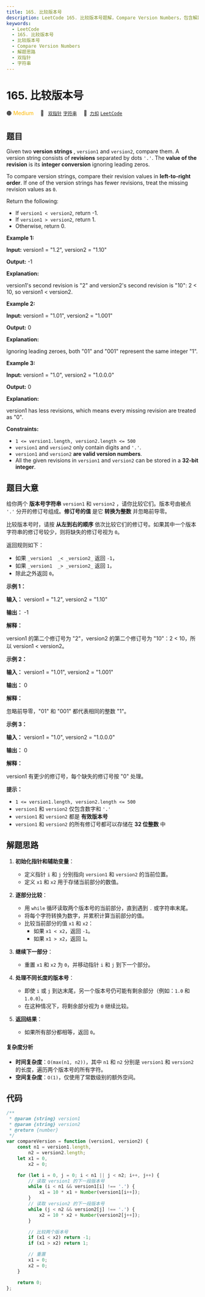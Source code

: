 ```yaml
---
title: 165. 比较版本号
description: LeetCode 165. 比较版本号题解，Compare Version Numbers，包含解题思路、复杂度分析以及完整的 JavaScript 代码实现。
keywords:
  - LeetCode
  - 165. 比较版本号
  - 比较版本号
  - Compare Version Numbers
  - 解题思路
  - 双指针
  - 字符串
---
```


# 165. 比较版本号

🟠 <font color=#ffb800>Medium</font>&emsp; 🔖&ensp; [`双指针`](/tag/two-pointers.md) [`字符串`](/tag/string.md)&emsp; 🔗&ensp;[`力扣`](https://leetcode.cn/problems/compare-version-numbers) [`LeetCode`](https://leetcode.com/problems/compare-version-numbers)

## 题目

Given two **version strings** , `version1` and `version2`, compare them. A
version string consists of **revisions** separated by dots `'.'`. The **value
of the revision** is its **integer conversion** ignoring leading zeros.

To compare version strings, compare their revision values in **left-to-right
order**. If one of the version strings has fewer revisions, treat the missing
revision values as `0`.

Return the following:

- If `version1 < version2`, return -1.
- If `version1 > version2`, return 1.
- Otherwise, return 0.

**Example 1:**

**Input:** version1 = "1.2", version2 = "1.10"

**Output:** -1

**Explanation:**

version1's second revision is "2" and version2's second revision is "10": 2 <
10, so version1 < version2.

**Example 2:**

**Input:** version1 = "1.01", version2 = "1.001"

**Output:** 0

**Explanation:**

Ignoring leading zeroes, both "01" and "001" represent the same integer "1".

**Example 3:**

**Input:** version1 = "1.0", version2 = "1.0.0.0"

**Output:** 0

**Explanation:**

version1 has less revisions, which means every missing revision are treated as
"0".

**Constraints:**

- `1 <= version1.length, version2.length <= 500`
- `version1` and `version2` only contain digits and `'.'`.
- `version1` and `version2` **are valid version numbers**.
- All the given revisions in `version1` and `version2` can be stored in a **32-bit integer**.

## 题目大意

给你两个 **版本号字符串** `version1` 和 `version2` ，请你比较它们。版本号由被点 `'.'`
分开的修订号组成。**修订号的值** 是它 **转换为整数** 并忽略前导零。

比较版本号时，请按 **从左到右的顺序** 依次比较它们的修订号。如果其中一个版本字符串的修订号较少，则将缺失的修订号视为 `0`。

返回规则如下：

- 如果 `_version1  _< _version2_` 返回 `-1`，
- 如果 `_version1  _> _version2_` 返回 `1`，
- 除此之外返回 `0`。

**示例 1：**

**输入：** version1 = "1.2", version2 = "1.10"

**输出：** -1

**解释：**

version1 的第二个修订号为 "2"，version2 的第二个修订号为 "10"：2 < 10，所以 version1 < version2。

**示例 2：**

**输入：** version1 = "1.01", version2 = "1.001"

**输出：** 0

**解释：**

忽略前导零，"01" 和 "001" 都代表相同的整数 "1"。

**示例 3：**

**输入：** version1 = "1.0", version2 = "1.0.0.0"

**输出：** 0

**解释：**

version1 有更少的修订号，每个缺失的修订号按 "0" 处理。

**提示：**

- `1 <= version1.length, version2.length <= 500`
- `version1` 和 `version2` 仅包含数字和 `'.'`
- `version1` 和 `version2` 都是 **有效版本号**
- `version1` 和 `version2` 的所有修订号都可以存储在 **32 位整数** 中

## 解题思路

1. **初始化指针和辅助变量**：

   - 定义指针 `i` 和 `j` 分别指向 `version1` 和 `version2` 的当前位置。
   - 定义 `x1` 和 `x2` 用于存储当前部分的数值。

2. **逐部分比较**：

   - 用 `while` 循环读取两个版本号的当前部分，直到遇到 `.` 或字符串末尾。
   - 将每个字符转换为数字，并累积计算当前部分的值。
   - 比较当前部分的值 `x1` 和 `x2`：
     - 如果 `x1 < x2`，返回 `-1`。
     - 如果 `x1 > x2`，返回 `1`。

3. **继续下一部分**：

   - 重置 `x1` 和 `x2` 为 `0`，并移动指针 `i` 和 `j` 到下一个部分。

4. **处理不同长度的版本号**：

   - 即使 `i` 或 `j` 到达末尾，另一个版本号仍可能有剩余部分（例如：`1.0` 和 `1.0.0`）。
   - 在这种情况下，将剩余部分视为 `0` 继续比较。

5. **返回结果**：
   - 如果所有部分都相等，返回 `0`。

#### 复杂度分析

- **时间复杂度**：`O(max(n1, n2))`，其中 `n1` 和 `n2` 分别是 `version1` 和 `version2` 的长度，遍历两个版本号的所有字符。
- **空间复杂度**：`O(1)`，仅使用了常数级别的额外空间。

## 代码

```javascript
/**
 * @param {string} version1
 * @param {string} version2
 * @return {number}
 */
var compareVersion = function (version1, version2) {
	const n1 = version1.length,
		n2 = version2.length;
	let x1 = 0,
		x2 = 0;

	for (let i = 0, j = 0; i < n1 || j < n2; i++, j++) {
		// 读取 version1 的下一段版本号
		while (i < n1 && version1[i] !== '.') {
			x1 = 10 * x1 + Number(version1[i++]);
		}
		// 读取 version2 的下一段版本号
		while (j < n2 && version2[j] !== '.') {
			x2 = 10 * x2 + Number(version2[j++]);
		}

		// 比较两个版本号
		if (x1 < x2) return -1;
		if (x1 > x2) return 1;

		// 重置
		x1 = 0;
		x2 = 0;
	}

	return 0;
};
```
